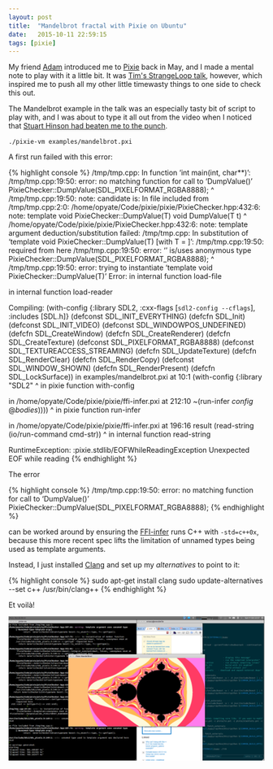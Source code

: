 ```yaml
---
layout: post
title:  "Mandelbrot fractal with Pixie on Ubuntu"
date:   2015-10-11 22:59:15
tags: [pixie]
---
```


My friend [Adam](http://www.arknoon.com/) introduced me to [Pixie](https://github.com/pixie-lang/pixie) back in May, and I made a mental note to play with it a little bit. It was [Tim's StrangeLoop talk](https://www.youtube.com/watch?v=1AjhFZVfB9c), however, which inspired me to push all my other little timewasty things to one side to check this out.

The Mandelbrot example in the talk was an especially tasty bit of script to play with, and I was about to type it all out from the video when I noticed that [Stuart Hinson had beaten me to the punch](https://github.com/pixie-lang/pixie/commit/9990b235a186454e36171f84c78a0ebfb18ee5d1).

    ./pixie-vm examples/mandelbrot.pxi

A first run failed with this error:

{% highlight console %}
/tmp/tmp.cpp: In function ‘int main(int, char**)’:
/tmp/tmp.cpp:19:50: error: no matching function for call to ‘DumpValue(<anonymous enum>)’
  PixieChecker::DumpValue(SDL_PIXELFORMAT_RGBA8888); 
                                                  ^
/tmp/tmp.cpp:19:50: note: candidate is:
In file included from /tmp/tmp.cpp:2:0:
/home/opyate/Code/pixie/pixie/PixieChecker.hpp:432:6: note: template<class T> void PixieChecker::DumpValue(T)
void DumpValue(T t)
      ^
/home/opyate/Code/pixie/pixie/PixieChecker.hpp:432:6: note:   template argument deduction/substitution failed:
/tmp/tmp.cpp: In substitution of ‘template<class T> void PixieChecker::DumpValue(T) [with T = <anonymous enum>]’:
/tmp/tmp.cpp:19:50:   required from here
/tmp/tmp.cpp:19:50: error: ‘<anonymous enum>’ is/uses anonymous type
  PixieChecker::DumpValue(SDL_PIXELFORMAT_RGBA8888); 
                                                  ^
/tmp/tmp.cpp:19:50: error:   trying to instantiate ‘template<class T> void PixieChecker::DumpValue(T)’
Error:  in internal function load-file

in internal function load-reader

Compiling: (with-config {:library SDL2, :cxx-flags [`sdl2-config --cflags`], :includes [SDL.h]} (defconst SDL_INIT_EVERYTHING) (defcfn SDL_Init) (defconst SDL_INIT_VIDEO) (defconst SDL_WINDOWPOS_UNDEFINED) (defcfn SDL_CreateWindow) (defcfn SDL_CreateRenderer) (defcfn SDL_CreateTexture) (defconst SDL_PIXELFORMAT_RGBA8888) (defconst SDL_TEXTUREACCESS_STREAMING) (defcfn SDL_UpdateTexture) (defcfn SDL_RenderClear) (defcfn SDL_RenderCopy) (defconst SDL_WINDOW_SHOWN) (defcfn SDL_RenderPresent) (defcfn SDL_LockSurface))
in examples/mandelbrot.pxi at 10:1
(with-config {:library "SDL2"
^
in pixie function with-config

in /home/opyate/Code/pixie/pixie/ffi-infer.pxi at 212:10
        ~(run-infer *config* @*bodies*))))
        ^
in pixie function run-infer

in /home/opyate/Code/pixie/pixie/ffi-infer.pxi at 196:16
        result (read-string (io/run-command cmd-str))
              ^
in internal function read-string

RuntimeException: :pixie.stdlib/EOFWhileReadingException Unexpected EOF while reading
</pre>
{% endhighlight %}

The error

{% highlight console %}
/tmp/tmp.cpp:19:50: error: no matching function for call to ‘DumpValue(<anonymous enum>)’
  PixieChecker::DumpValue(SDL_PIXELFORMAT_RGBA8888); 
{% endhighlight %}

can be worked around by ensuring the [FFI-infer](https://github.com/pixie-lang/pixie/blob/master/pixie/ffi-infer.pxi) runs C++ with ```-std=c++0x```, because this more recent spec lifts the limitation of unnamed types being used as template arguments.

Instead, I just installed [Clang](http://clang.llvm.org/) and set up my *alternatives* to point to it:

{% highlight console %}
sudo apt-get install clang
sudo update-alternatives --set c++ /usr/bin/clang++
{% endhighlight %}

Et voilà!

![Mandelbrot with Pixie](/assets/mandelbrot-pixie.png)

